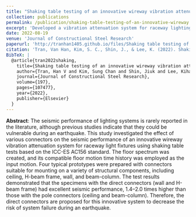 ```yaml
---
title: "Shaking table testing of an innovative wireway vibration attenuation system"
collection: publications
permalink: /publication/shaking-table-testing-of-an-innovative-wireway
excerpt: 'Developed a vibration attenuation system for raceway lighting, integrating a pulley friction damper to enhance earthquake survivability.'
date: 2022-08-19
venue: 'Journal of Constructional Steel Research'
paperurl: 'http://tranhan1405.github.io/files/Shaking table testing of an innovative wireway vibration attenuation system.pdf'
citation: 'Tran, Van Han, Kim, S. C., Shin, J., & Lee, K. (2022). Shaking table testing of an innovative wireway vibration attenuation system. *Journal of Constructional Steel Research*, 197, 107477.'
BibTeX: |
  @article{tran2022shaking,
    title={Shaking table testing of an innovative wireway vibration attenuation system},
    author={Tran, Han V and Kim, Sung Chan and Shin, Jiuk and Lee, Kihak},
    journal={Journal of Constructional Steel Research},
    volume={197},
    pages={107477},
    year={2022},
    publisher={Elsevier}
  }
---
```



**Abstract**: The seismic performance of lighting systems is rarely reported in the literature, although previous studies indicate that they could be vulnerable during an earthquake. This study investigated the effect of various connectors on the seismic performance of an innovative wireway vibration attenuation system for raceway light fixtures using shaking table tests based on the ICC-ES AC156 standard. The floor spectrum was created, and its compatible floor motion time history was employed as the input motion. Four typical prototypes were prepared with connectors suitable for mounting on a variety of structural components, including ceiling, H-beam frame, wall, and beam-column. The test results demonstrated that the specimens with the direct connectors (wall and H-beam frame) had excellent seismic performance, 1.4–2.0 times higher than those with the pole connectors (ceiling and beam-column). Therefore, the direct connectors are proposed for this innovative system to decrease the risk of system failure during an earthquake.


